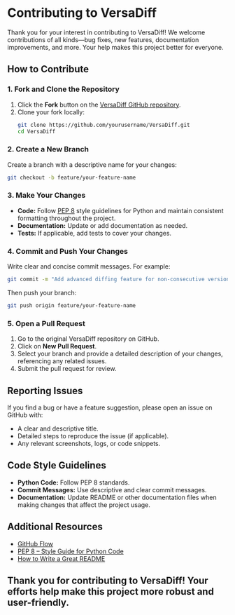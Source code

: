 
# Contributing to VersaDiff

Thank you for your interest in contributing to VersaDiff! We welcome contributions of all kinds—bug fixes, new features, documentation improvements, and more. Your help makes this project better for everyone.

## How to Contribute

### 1. Fork and Clone the Repository
1. Click the **Fork** button on the [VersaDiff GitHub repository](https://github.com/aazzroy/VersaDiff/).
2. Clone your fork locally:
   ```bash
   git clone https://github.com/yourusername/VersaDiff.git
   cd VersaDiff
   ```

### 2. Create a New Branch
Create a branch with a descriptive name for your changes:
```bash
git checkout -b feature/your-feature-name
```

### 3. Make Your Changes
- **Code:** Follow [PEP 8](https://www.python.org/dev/peps/pep-0008/) style guidelines for Python and maintain consistent formatting throughout the project.
- **Documentation:** Update or add documentation as needed.
- **Tests:** If applicable, add tests to cover your changes.

### 4. Commit and Push Your Changes
Write clear and concise commit messages. For example:
```bash
git commit -m "Add advanced diffing feature for non-consecutive versions"
```
Then push your branch:
```bash
git push origin feature/your-feature-name
```

### 5. Open a Pull Request
1. Go to the original VersaDiff repository on GitHub.
2. Click on **New Pull Request**.
3. Select your branch and provide a detailed description of your changes, referencing any related issues.
4. Submit the pull request for review.

## Reporting Issues
If you find a bug or have a feature suggestion, please open an issue on GitHub with:
- A clear and descriptive title.
- Detailed steps to reproduce the issue (if applicable).
- Any relevant screenshots, logs, or code snippets.

## Code Style Guidelines
- **Python Code:** Follow PEP 8 standards.
- **Commit Messages:** Use descriptive and clear commit messages.
- **Documentation:** Update README or other documentation files when making changes that affect the project usage.

## Additional Resources
- [GitHub Flow](https://guides.github.com/introduction/flow/)
- [PEP 8 – Style Guide for Python Code](https://www.python.org/dev/peps/pep-0008/)
- [How to Write a Great README](https://www.freecodecamp.org/news/how-to-write-a-great-readme/)

Thank you for contributing to VersaDiff! Your efforts help make this project more robust and user-friendly.
---
